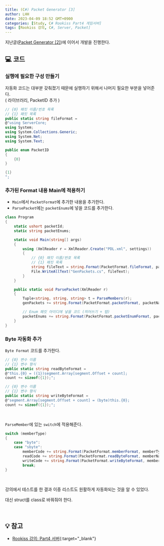 ```yaml
---
title: (C#) Packet Generator [3]
author: LHH
date: 2023-04-09 18:52 GMT+0900
categories: [Study, C# Rookiss Part4 게임서버]
tags: [Rookiss 강의, C#, Server, Packet]
---
```


지난글([Packet Generator [2]](/posts/CSharp-Packet-Generator-2))에 이어서 개발을 진행한다.

## 💻 코드
### 실행에 필요한 구성 만들기
자동화 코드는 대부분 갖춰졌기 때문에 실행하기 위해서 나머지 필요한 부분을 넣어준다. <br>
( 라이브러리, PacketID 추가 )
```cs
// {0} 패킷 이름/번호 목록
// {1} 패킷 목록
public static string fileFormat =
@"using ServerCore;
using System;
using System.Collections.Generic;
using System.Net;
using System.Text;

public enum PacketID
{
    {0}
}

{1}
";
```

### 추가된 Format 내용 Main에 적용하기
- `Main`에서 `PacketFormat`에 추가한 내용을 추가한다.
- `ParsePacket`에는 `packetEnums`에 넣을 코드를 추가한다.

```cs
class Program
{
    static ushort packetId;
    static string packetEnums;

    static void Main(string[] args)
    {
        using (XmlReader r = XmlReader.Create("PDL.xml", settings))
        {
            // {0} 패킷 이름/번호 목록
            // {1} 패킷 목록
            string fileText = string.Format(PacketFormat.fileFormat, packetEnums, genPackets);
            File.WriteAllText("GenPackets.cs", fileText);
        }
    }

    public static void ParsePacket(XmlReader r)
    {
        Tuple<string, string, string> t = ParseMembers(r);
        genPackets += string.Format(PacketFormat.packetFormat, packetName, t.Item1, t.Item2, t.Item3);

        // Enum 패킷 아이디에 넣을 코드 (띄어쓰기 + 탭)
        packetEnums += string.Format(PacketFormat.packetEnumFormat, packetName, ++packetId) + Environment.NewLine + "\t";
    }
}
```

### Byte 자동화 추가
`Byte Format` 코드를 추가한다.
```cs
// {0} 변수 이름
// {1} 변수 형식
public static string readByteFormat =
@"this.{0} = ({1})segment.Array[segment.Offset + count];
count += sizeof({1});";

// {0} 변수 이름
// {1} 변수 형식
public static string writeByteFormat =
@"segment.Array[segment.Offset + count] = (byte)this.{0};
count += sizeof({1});";
```
<br>

`ParseMember`에 있는 `switch`에 적용해준다.
```cs
switch (memberType)
{
    case "byte":
    case "sbyte":
        memberCode += string.Format(PacketFormat.memberFormat, memberType, memberName);
        readCode += string.Format(PacketFormat.readByteFormat, memberName, memberType);
        writeCode += string.Format(PacketFormat.writeByteFormat, memberName, memberType);
        break;
}
```
<br>

강의에서 테스트를 한 결과 이중 리스트도 원활하게 자동화되는 것을 알 수 있었다.

대신 struct를 class로 바꿔줘야 한다.

<br>

## 💡 참고
- [Rookiss 강의: Part4 서버](https://www.inflearn.com/course/%EC%9C%A0%EB%8B%88%ED%8B%B0-mmorpg-%EA%B0%9C%EB%B0%9C-part4){:target="_blank"}